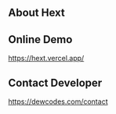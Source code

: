 ## About Hext


## Online Demo
https://hext.vercel.app/


## Contact Developer
https://dewcodes.com/contact